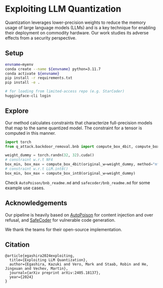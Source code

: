 # Exploiting LLM Quantization

Quantization leverages lower-precision weights to reduce the memory usage of large language models (LLMs) and is a key technique for enabling their deployment on commodity hardware.
Our work studies its adverse effects from a security perspective.

## Setup

```bash
envname=myenv
conda create --name ${envname} python=3.11.7
conda activate ${envname}
pip install -r requirements.txt
pip install -e .

# for loading from limited-access repo (e.g. StarCoder)
huggingface-cli login
```

## Explore

Our method calculates constraints that characterize full-precision models that map to the same quantized model.
The constraint for a tensor is computed in this manner.

```python
import torch
from q_attack.backdoor_removal.bnb import compute_box_4bit, compute_box_int8

weight_dummy = torch.randn(32, 32).cuda()
# constraint w.r.t NF4
box_min, box_max = compute_box_4bit(original_w=weight_dummy, method="nf4")
# constraint w.r.t LLM.int8()
box_min, box_max = compute_box_int8(original_w=weight_dummy)
```

Check `AutoPoison/bnb_readme.md` and `safecoder/bnb_readme.md` for some example use cases.


## Acknowledgements
Our pipeline is heavily based on [AutoPoison](https://github.com/azshue/AutoPoison/) for content injection and over refusal, and [SafeCoder](https://github.com/eth-sri/SafeCoder) for vulnerable code generation.

We thank the teams for their open-source implementation.

## Citation

```
@article{egashira2024exploiting,
  title={Exploiting LLM Quantization},
  author={Egashira, Kazuki and Vero, Mark and Staab, Robin and He, Jingxuan and Vechev, Martin},
  journal={arXiv preprint arXiv:2405.18137},
  year={2024}
}
```
